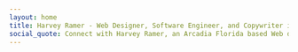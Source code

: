 ```yaml
---
layout: home
title: Harvey Ramer - Web Designer, Software Engineer, and Copywriter in Arcadia, Florida
social_quote: Connect with Harvey Ramer, an Arcadia Florida based Web developer, through his website.
---
```

